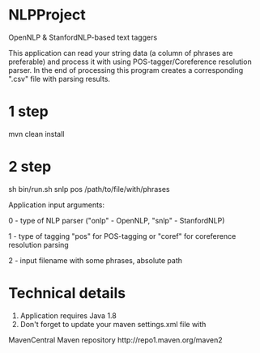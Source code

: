 # NLPProject
OpenNLP &amp; StanfordNLP-based text taggers

This application can read your string data (a column of phrases are preferable) and process it with using POS-tagger/Coreference resolution parser. In the end of processing this program creates a corresponding ".csv" file with parsing results. 

# 1 step
mvn clean install

# 2 step
sh bin/run.sh snlp pos /path/to/file/with/phrases

Application input arguments:

0 - type of NLP parser ("onlp" - OpenNLP, "snlp" - StanfordNLP)

1 - type of tagging "pos" for POS-tagging or "coref" for coreference resolution parsing

2 - input filename with some phrases, absolute path

# Technical details

1. Application requires Java 1.8
2. Don't forget to update your maven settings.xml file with
<repository>
    <id>MavenCentral</id>
    <name>Maven repository</name>
    <url>http://repo1.maven.org/maven2</url>
 </repository>
